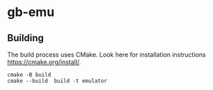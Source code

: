 # gb-emu

## Building

The build process uses CMake. Look here for installation instructions https://cmake.org/install/.

```
cmake -B build
cmake --build  build -t emulator
```
